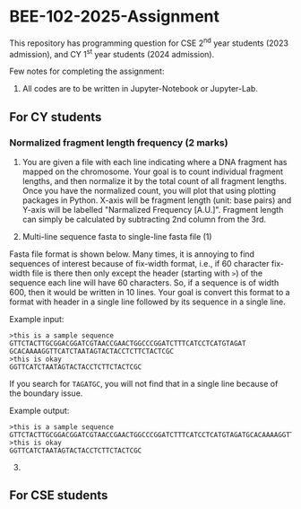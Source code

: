 # BEE-102-2025-Assignment

This repository has programming question for CSE 2<sup>nd</sup> year students (2023 admission), and CY 1<sup>st</sup> year students (2024 admission).

Few notes for completing the assignment:

1. All codes are to be written in Jupyter-Notebook or Jupyter-Lab.

## For CY students

### Normalized fragment length frequency (2 marks)

1. You are given a file with each line indicating where a DNA fragment has mapped on the chromosome. Your goal is to count individual fragment lengths, and then normalize it by the total count of all fragment lengths. Once you have the normalized count, you will plot that using plotting packages in Python. X-axis will be fragment length (unit: base pairs) and Y-axis will be labelled "Narmalized Frequency [A.U.]". Fragment length can simply be calculated by subtracting 2nd column from the 3rd.

2. Multi-line sequence fasta to single-line fasta file (1)

Fasta file format is shown below. Many times, it is annoying to find sequences of interest because of fix-width format, i.e., if 60 character fix-width file is there then only except the header (starting with `>`) of the sequence each line will have 60 characters. So, if a sequence is of width 600, then it would be written in 10 lines. Your goal is convert this format to a format with header in a single line followed by its sequence in a single line. 

Example input:

```
>this is a sample sequence
GTTCTACTTGCGGACGGATCGTAACCGAACTGGCCCGGATCTTTCATCCTCATGTAGAT
GCACAAAAGGTTCATCTAATAGTACTACCTCTTCTACTCGC
>this is okay
GGTTCATCTAATAGTACTACCTCTTCTACTCGC
```

If you search for `TAGATGC`, you will not find that in a single line because of the boundary issue. 

Example output:
```
>this is a sample sequence
GTTCTACTTGCGGACGGATCGTAACCGAACTGGCCCGGATCTTTCATCCTCATGTAGATGCACAAAAGGTTCATCTAATAGTACTACCTCTTCTACTCGC
>this is okay
GGTTCATCTAATAGTACTACCTCTTCTACTCGC
```

3. 

## For CSE students

